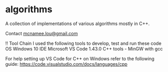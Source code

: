 # algorithms
A collection of implementations of various algorithms mostly in C++.

Contact mcnamee.lou@gmail.com

!! Tool Chain
I used the following tools to develop, test and run these code
OS Windows 10
IDE Microsoft VS Code 1.43.0
C++ tools - MinGW with gcc 

For help setting up VS Code for C++ on Windows refer to the following guide: https://code.visualstudio.com/docs/languages/cpp
 